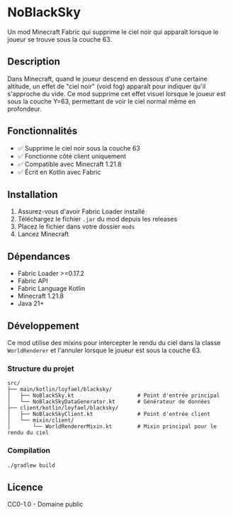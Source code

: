 # NoBlackSky

Un mod Minecraft Fabric qui supprime le ciel noir qui apparaît lorsque le joueur se trouve sous la couche 63.

## Description

Dans Minecraft, quand le joueur descend en dessous d'une certaine altitude, un effet de "ciel noir" (void fog) apparaît pour indiquer qu'il s'approche du vide. Ce mod supprime cet effet visuel lorsque le joueur est sous la couche Y=63, permettant de voir le ciel normal même en profondeur.

## Fonctionnalités

- ✅ Supprime le ciel noir sous la couche 63
- ✅ Fonctionne côté client uniquement
- ✅ Compatible avec Minecraft 1.21.8
- ✅ Écrit en Kotlin avec Fabric

## Installation

1. Assurez-vous d'avoir Fabric Loader installé
2. Téléchargez le fichier `.jar` du mod depuis les releases
3. Placez le fichier dans votre dossier `mods`
4. Lancez Minecraft

## Dépendances

- Fabric Loader >=0.17.2
- Fabric API
- Fabric Language Kotlin
- Minecraft 1.21.8
- Java 21+

## Développement

Ce mod utilise des mixins pour intercepter le rendu du ciel dans la classe `WorldRenderer` et l'annuler lorsque le joueur est sous la couche 63.

### Structure du projet

```
src/
├── main/kotlin/loyfael/blacksky/
│   ├── NoBlackSky.kt                    # Point d'entrée principal
│   └── NoBlackSkyDataGenerator.kt       # Générateur de données
├── client/kotlin/loyfael/blacksky/
│   ├── NoBlackSkyClient.kt              # Point d'entrée client
│   └── mixin/client/
│       └── WorldRendererMixin.kt        # Mixin principal pour le rendu du ciel
```

### Compilation

```bash
./gradlew build
```

## Licence

CC0-1.0 - Domaine public

